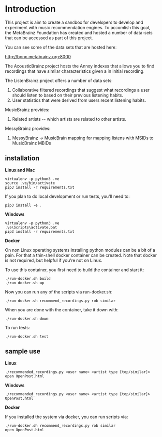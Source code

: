 # Introduction

This project is aim to create a sandbox for developers to develop and 
experiment with music recommendation engines. To accomlish this goal,
the MetaBrainz Foundation has created and hosted a number of data-sets
that can be accessed as part of this project.

You can see some of the data sets that are hosted here:

  http://bono.metabrainz.org:8000

The AcousticBrainz project hosts the Annoy indexes that allows 
you to find recordings that have similar characteristics given a
in initial recording.

The ListenBrainz project offers a number of data sets:

1. Collaborative filtered recordings that suggest what recordings a 
user should listen to based on their previous listening habits.
2. User statistics that were derived from users recent listening
habits.

MusicBrainz provides:

1. Related artists -- which artists are related to other artists.

MessyBrainz provides:

1. MessyBrainz -> MusicBrain mapping for mapping listens with MSIDs
   to MusicBrainz MBIDs


## installation


**Linux and Mac**
```
virtualenv -p python3 .ve
source .ve/bin/activate
pip3 install -r requirements.txt
```

If you plan to do local development or run tests, you'll need to:

```
pip3 install -e .
```

**Windows**

```
virtualenv -p python3 .ve
.ve\Scripts\activate.bat
pip3 install -r requirements.txt
```

**Docker**

On non Linux operating systems installing python modules can be a bit of a pain. For that a thin-shell docker
container can be created. Note that docker is not required, but helpful if you're not on Linux.

To use this container, you first need to build the container and start it:

```
./run-docker.sh build
./run-docker.sh up
```

Now you can run any of the scripts via run-docker.sh:

```
./run-docker.sh recommend_recordings.py rob similar
```

When you are done with the container, take it down with:

```
./run-docker.sh down
```

To run tests:

```
./run-docker.sh test
```


## sample use

**Linux**
```
./recommended_recordings.py <user name> <artist type [top/similar]>
open OpenPost.html
```

**Windows**
```
./recommended_recordings.py <user name> <artist type [top/similar]>
OpenPost.html
```

**Docker**

If you installed the system via docker, you can run scripts via:

```
./run-docker.sh recommend_recordings.py rob similar
open OpenPost.html
```
